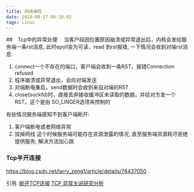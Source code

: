 ```yaml
---
title: 网络编程
date: 2020-08-27 06:10:02
tags: Linux 
---
```


##　Tcp中的异常处理　
当客户段因位置原因崩溃或异常退出后，内核会发给服务端一条rst消息, 此时epoll变为可读，read 到rst报错, 一下情况会收到对端rst消息:
1. connect一个不存在的端口，客户端会收到一条RST，报错Connection refused
2. 程序崩溃或异常退出，会向对端发送
3. 对端断电重启，send数据时会收到来自对端的RST
4. close(sockfd)时，直接丢弃接收缓冲区未读取的数据，并给对方发一个RST。这个是由		        SO_LINGER选项来控制的

有些情况服务端感知不到客户端断开:
1. 客户端断电或者网络异常　
2. 拔掉网线
这个时候服务端可能存在资源泄露的情况, 直至服务端资源耗尽拒绝提供服务, 解决方法加心跳

### Tcp半开连接
https://blog.csdn.net/larry_zeng1/article/details/78437050

引用:
	[断开TCP连接](https://segmentfault.com/a/1190000017411330)
	[TCP 异常关闭研究分析](https://cloud.tencent.com/developer/news/24414)
